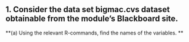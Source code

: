 ## **1. Consider the data set bigmac.cvs dataset obtainable from the module’s Blackboard site.**
**(a) Using the relevant R-commands, find the names of the variables. **
